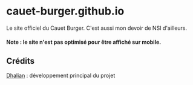 # cauet-burger.github.io
Le site officiel du Cauet Burger.
C'est aussi mon devoir de NSI d'ailleurs.

#### Note : le site n'est pas optimisé pour être affiché sur mobile.

## Crédits 
[Dhalian](https://github.com/Dhalian) : développement principal du projet
